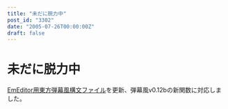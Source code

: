 ```yaml
---
title: "未だに脱力中"
post_id: "3302"
date: "2005-07-26T00:00:00Z"
draft: false
---
```


# 未だに脱力中

[EmEditor用東方弾幕風構文ファイル](/emeditor-danmakufu)を更新、弾幕風v0.12bの新関数に対応しました。
